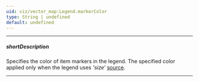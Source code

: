 ```yaml
---
uid: viz/vector_map:Legend.markerColor
type: String | undefined
default: undefined
---
```

---
##### shortDescription
Specifies the color of item markers in the legend. The specified color applied only when the legend uses *'size'* [source](/api-reference/10%20UI%20Components/dxVectorMap/1%20Configuration/legends/source '/Documentation/ApiReference/UI_Components/dxVectorMap/Configuration/legends/#source').

---
